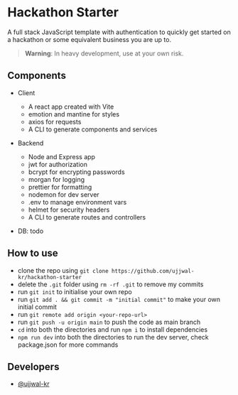 # Hackathon Starter

A full stack JavaScript template with authentication to quickly get started on a hackathon or some equivalent business you are up to.

> **Warning**:
In heavy development, use at your own risk.

## Components

- Client
    - A react app created with Vite
    - emotion and mantine for styles
    - axios for requests
    - A CLI to generate components and services

- Backend
    - Node and Express app
    - jwt for authorization
    - bcrypt for encrypting passwords
    - morgan for logging
    - prettier for formatting
    - nodemon for dev server
    - .env to manage environment vars
    - helmet for security headers
    - A CLI to generate routes and controllers

- DB: todo

## How to use

- clone the repo using `git clone https://github.com/ujjwal-kr/hackathon-starter`
- delete the `.git` folder using `rm -rf .git` to remove my commits
- run `git init` to initialise your own repo
- run `git add . && git commit -m "initial commit"` to make your own initial commit
- run `git remote add origin <your-repo-url>`
- run `git push -u origin main` to push the code as main branch
- `cd` into both the directories and run `npm i` to install dependencies
- `npm run dev` into both the directories to run the dev server, check package.json for more commands

## Developers
 - [@ujjwal-kr](https://github.com/ujjwal-kr)
